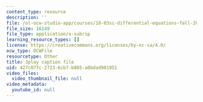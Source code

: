 ```yaml
---
content_type: resource
description: ''
file: /ol-ocw-studio-app/courses/18-03sc-differential-equations-fall-2011/427c07fc27236cb7b865a0bdad901951_zmzyW1rP-hk.srt
file_size: 16149
file_type: application/x-subrip
learning_resource_types: []
license: https://creativecommons.org/licenses/by-nc-sa/4.0/
ocw_type: OCWFile
resourcetype: Other
title: 3play caption file
uid: 427c07fc-2723-6cb7-b865-a0bdad901951
video_files:
  video_thumbnail_file: null
video_metadata:
  youtube_id: null
---
```

